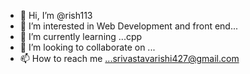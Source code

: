 - 👋 Hi, I’m @rish113
- 👀 I’m interested in Web Development and front end...
- 🌱 I’m currently learning ...cpp
- 💞️ I’m looking to collaborate on ...
- 📫 How to reach me ...srivastavarishi427@gmail.com

<!---
rish113/rish113 is a ✨ special ✨ repository because its `README.md` (this file) appears on your GitHub profile.
You can click the Preview link to take a look at your changes.
--->
